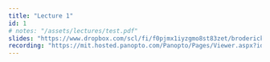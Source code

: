 ```yaml
---
title: "Lecture 1"
id: 1
# notes: "/assets/lectures/test.pdf"
slides: "https://www.dropbox.com/scl/fi/f0pjmx1iyzgmo8st83zet/broderick_lecture_01_share.pdf?rlkey=fz6ld671fgjctvy27ofp0c54i&e=1&dl=0"
recording: "https://mit.hosted.panopto.com/Panopto/Pages/Viewer.aspx?id=6f9530ff-4878-4a3e-bef3-b1d800ddc24c"
---
```


